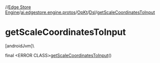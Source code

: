 //[Edge Store Engine](../../../../index.md)/[ai.edgestore.engine.protos](../../index.md)/[OpKt](../index.md)/[Dsl](index.md)/[getScaleCoordinatesToInput](get-scale-coordinates-to-input.md)

# getScaleCoordinatesToInput

[androidJvm]\

final &lt;ERROR CLASS&gt;[getScaleCoordinatesToInput](get-scale-coordinates-to-input.md)()
